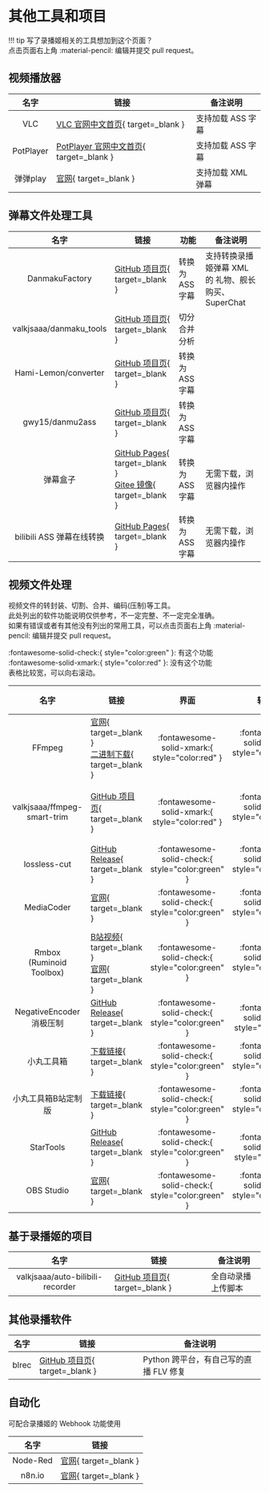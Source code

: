 # 其他工具和项目

!!! tip
    写了录播姬相关的工具想加到这个页面？  
    点击页面右上角 :material-pencil: 编辑并提交 pull request。

## 视频播放器

| 名字 | 链接 | 备注说明 |
| :--: | ---- | -------- |
| VLC | [VLC 官网中文首页](https://www.videolan.org/index.zh_CN.html){ target=_blank } | 支持加载 ASS 字幕 |
| PotPlayer | [PotPlayer 官网中文首页](https://potplayer.daum.net/?lang=zh_CN){ target=_blank } | 支持加载 ASS 字幕 |
| 弹弹play | [官网](http://www.dandanplay.com){ target=_blank } | 支持加载 XML 弹幕 |

## 弹幕文件处理工具

| 名字 | 链接 | 功能 | 备注说明 |
| :--: | ---- | ------ | ------ |
| DanmakuFactory | [GitHub 项目页](https://github.com/hihkm/DanmakuFactory#windows){ target=_blank } | 转换为 ASS 字幕 | 支持转换录播姬弹幕 XML 的 礼物、舰长购买、SuperChat |
| valkjsaaa/danmaku_tools | [GitHub 项目页](https://github.com/valkjsaaa/danmaku_tools){ target=_blank } | 切分合并分析 |  |
| Hami-Lemon/converter | [GitHub 项目页](https://github.com/Hami-Lemon/converter){ target=_blank } | 转换为 ASS 字幕 |  |
| gwy15/danmu2ass | [GitHub 项目页](https://github.com/gwy15/danmu2ass){ target=_blank } | 转换为 ASS 字幕 |  |
| 弹幕盒子 | [GitHub Pages](https://danmubox.github.io){ target=_blank }<br>[Gitee 镜像](https://danmubox.gitee.io){ target=_blank } | 转换为 ASS 字幕 | 无需下载，浏览器内操作 |
| bilibili ASS 弹幕在线转换 | [GitHub Pages](https://tiansh.github.io/us-danmaku/bilibili/){ target=_blank } | 转换为 ASS 字幕 | 无需下载，浏览器内操作 |

## 视频文件处理

视频文件的转封装、切割、合并、编码(压制)等工具。  
此处列出的软件功能说明仅供参考，不一定完整、不一定完全准确。  
如果有错误或者有其他没有列出的常用工具，可以点击页面右上角 :material-pencil: 编辑并提交 pull request。

:fontawesome-solid-check:{ style="color:green" }: 有这个功能  
:fontawesome-solid-xmark:{ style="color:red" }: 没有这个功能  
表格比较宽，可以向右滚动。

| 名字 | 链接 | 界面 | 转封装 | 切割 | 合并 | 编码 | 其他说明 |
| :--: | --- | :--: | :---: | :--: | :--: | :--: | ------- |
| FFmpeg                         | [官网](https://ffmpeg.org){ target=_blank }<br>[二进制下载](https://github.com/BtbN/FFmpeg-Builds/releases){ target=_blank }     | :fontawesome-solid-xmark:{ style="color:red" } | :fontawesome-solid-check:{ style="color:green" } | :fontawesome-solid-check:{ style="color:green" } | :fontawesome-solid-check:{ style="color:green" } | :fontawesome-solid-check:{ style="color:green" } | 无 |
| valkjsaaa/ffmpeg-smart-trim    | [GitHub 项目页](https://github.com/valkjsaaa/ffmpeg-smart-trim){ target=_blank }                                                | :fontawesome-solid-xmark:{ style="color:red" } | :fontawesome-solid-check:{ style="color:green" } | :fontawesome-solid-check:{ style="color:green" } | :fontawesome-solid-xmark:{ style="color:red" } | :fontawesome-solid-xmark:{ style="color:red" } | 基于FFmpeg的快速精准切片 |
| lossless-cut                   | [GitHub Release](https://github.com/mifi/lossless-cut/releases){ target=_blank }                                                | :fontawesome-solid-check:{ style="color:green" } | :fontawesome-solid-check:{ style="color:green" } | :fontawesome-solid-check:{ style="color:green" } | :fontawesome-solid-check:{ style="color:green" } | :fontawesome-solid-xmark:{ style="color:red" } | 快速切片工具 |
| MediaCoder                     | [官网](https://www.mediacoderhq.com/dlfull.htm){ target=_blank }                                                                 | :fontawesome-solid-check:{ style="color:green" } | :fontawesome-solid-check:{ style="color:green" } | :fontawesome-solid-xmark:{ style="color:red" } | :fontawesome-solid-xmark:{ style="color:red" } | :fontawesome-solid-check:{ style="color:green" } | 无 |
| Rmbox<br>(Ruminoid Toolbox)    | [B站视频](https://www.bilibili.com/video/BV1aK4y1N7Nf){ target=_blank }<br>[官网](https://ruminoid.world){ target=_blank }       | :fontawesome-solid-check:{ style="color:green" } | :fontawesome-solid-check:{ style="color:green" } | :fontawesome-solid-xmark:{ style="color:red" } | :fontawesome-solid-xmark:{ style="color:red" } | :fontawesome-solid-check:{ style="color:green" } | 无 |
| NegativeEncoder 消极压制        | [GitHub Release](https://github.com/zyzsdy/NegativeEncoder/releases){ target=_blank }                                           | :fontawesome-solid-check:{ style="color:green" } | :fontawesome-solid-xmark:{ style="color:red" } | :fontawesome-solid-xmark:{ style="color:red" } | :fontawesome-solid-xmark:{ style="color:red" } | :fontawesome-solid-check:{ style="color:green" } | 无 |
| 小丸工具箱                      | [下载链接](https://dl.hdslb.com/video-press/xiaowantoolsrev194.zip){ target=_blank }                                             | :fontawesome-solid-check:{ style="color:green" } | :fontawesome-solid-check:{ style="color:green" } | :fontawesome-solid-xmark:{ style="color:red" } | :fontawesome-solid-xmark:{ style="color:red" } | :fontawesome-solid-check:{ style="color:green" } | 无 |
| 小丸工具箱B站定制版              | [下载链接](https://dl.hdslb.com/video-press/BiliBiliEncoder.zip){ target=_blank }                                                | :fontawesome-solid-check:{ style="color:green" } | :fontawesome-solid-check:{ style="color:green" } | :fontawesome-solid-xmark:{ style="color:red" } | :fontawesome-solid-xmark:{ style="color:red" } | :fontawesome-solid-check:{ style="color:green" } | 无 |
| StarTools                      | [GitHub Release](https://github.com/hoshinohikari/StarTools/releases){ target=_blank }                                           | :fontawesome-solid-check:{ style="color:green" } | :fontawesome-solid-xmark:{ style="color:red" } | :fontawesome-solid-xmark:{ style="color:red" } | :fontawesome-solid-xmark:{ style="color:red" } | :fontawesome-solid-check:{ style="color:green" } | 无 |
| OBS Studio                     | [官网](https://obsproject.com){ target=_blank }                                                                                  | :fontawesome-solid-check:{ style="color:green" } | :fontawesome-solid-check:{ style="color:green" } | :fontawesome-solid-xmark:{ style="color:red" } | :fontawesome-solid-xmark:{ style="color:red" } | :fontawesome-solid-xmark:{ style="color:red" } | 无 |

## 基于录播姬的项目

| 名字 | 链接 | 备注说明 |
| :--: | ------------ | -------- |
| valkjsaaa/auto-bilibili-recorder | [GitHub 项目页](https://github.com/valkjsaaa/auto-bilibili-recorder){ target=_blank } | 全自动录播上传脚本 |

## 其他录播软件

| 名字 | 链接 | 备注说明 |
| :--: | ------------ | -------- |
| blrec | [GitHub 项目页](https://github.com/acgnhiki/blrec){ target=_blank } | Python 跨平台，有自己写的直播 FLV 修复 |

## 自动化

可配合录播姬的 Webhook 功能使用

| 名字 | 链接 |
| :--: | ---- |
| Node-Red | [官网](https://nodered.org){ target=_blank } |
| n8n.io  | [官网](https://n8n.io){ target=_blank } |
